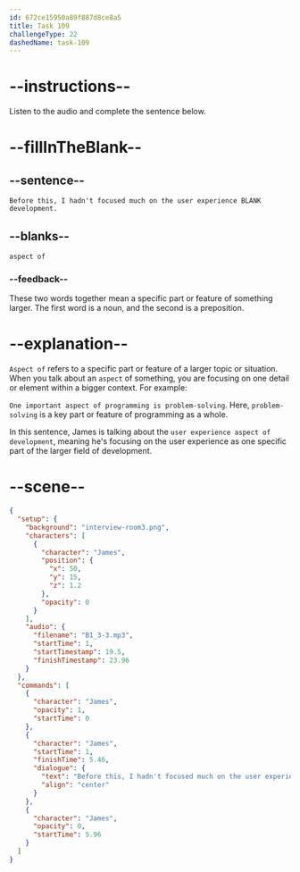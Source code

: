 ```yaml
---
id: 672ce15950a89f887d8ce8a5
title: Task 109
challengeType: 22
dashedName: task-109
---
```


<!-- (audio) James: Before this, I hadn't focused much on the user experience aspect of development. -->

# --instructions--

Listen to the audio and complete the sentence below.

# --fillInTheBlank--

## --sentence--

`Before this, I hadn't focused much on the user experience BLANK development.`

## --blanks--

`aspect of`

### --feedback--

These two words together mean a specific part or feature of something larger. The first word is a noun, and the second is a preposition.

# --explanation--

`Aspect of` refers to a specific part or feature of a larger topic or situation. When you talk about an `aspect` of something, you are focusing on one detail or element within a bigger context. For example:

`One important aspect of programming is problem-solving`. Here, `problem-solving` is a key part or feature of programming as a whole.

In this sentence, James is talking about the `user experience aspect of development`, meaning he's focusing on the user experience as one specific part of the larger field of development.

# --scene--

```json
{
  "setup": {
    "background": "interview-room3.png",
    "characters": [
      {
        "character": "James",
        "position": {
          "x": 50,
          "y": 15,
          "z": 1.2
        },
        "opacity": 0
      }
    ],
    "audio": {
      "filename": "B1_3-3.mp3",
      "startTime": 1,
      "startTimestamp": 19.5,
      "finishTimestamp": 23.96
    }
  },
  "commands": [
    {
      "character": "James",
      "opacity": 1,
      "startTime": 0
    },
    {
      "character": "James",
      "startTime": 1,
      "finishTime": 5.46,
      "dialogue": {
        "text": "Before this, I hadn't focused much on the user experience aspect of development.",
        "align": "center"
      }
    },
    {
      "character": "James",
      "opacity": 0,
      "startTime": 5.96
    }
  ]
}
```
